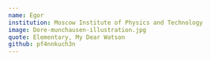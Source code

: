 ```yaml
---
name: Egor
institution: Moscow Institute of Physics and Technology
image: Dore-munchausen-illustration.jpg
quote: Elementary, My Dear Watson
github: pf4nnkuch3n
---
```

